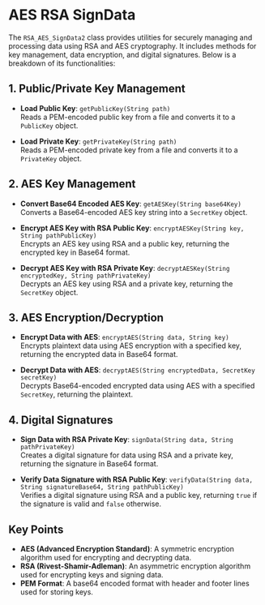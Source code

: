 # AES RSA SignData

The `RSA_AES_SignData2` class provides utilities for securely managing and processing data using RSA and AES cryptography. It includes methods for key management, data encryption, and digital signatures. Below is a breakdown of its functionalities:

## 1. Public/Private Key Management

- **Load Public Key**: `getPublicKey(String path)`  
  Reads a PEM-encoded public key from a file and converts it to a `PublicKey` object.

- **Load Private Key**: `getPrivateKey(String path)`  
  Reads a PEM-encoded private key from a file and converts it to a `PrivateKey` object.

## 2. AES Key Management

- **Convert Base64 Encoded AES Key**: `getAESKey(String base64Key)`  
  Converts a Base64-encoded AES key string into a `SecretKey` object.

- **Encrypt AES Key with RSA Public Key**: `encryptAESKey(String key, String pathPublicKey)`  
  Encrypts an AES key using RSA and a public key, returning the encrypted key in Base64 format.

- **Decrypt AES Key with RSA Private Key**: `decryptAESKey(String encryptedKey, String pathPrivateKey)`  
  Decrypts an AES key using RSA and a private key, returning the `SecretKey` object.

## 3. AES Encryption/Decryption

- **Encrypt Data with AES**: `encryptAES(String data, String key)`  
  Encrypts plaintext data using AES encryption with a specified key, returning the encrypted data in Base64 format.

- **Decrypt Data with AES**: `decryptAES(String encryptedData, SecretKey secretKey)`  
  Decrypts Base64-encoded encrypted data using AES with a specified `SecretKey`, returning the plaintext.

## 4. Digital Signatures

- **Sign Data with RSA Private Key**: `signData(String data, String pathPrivateKey)`  
  Creates a digital signature for data using RSA and a private key, returning the signature in Base64 format.

- **Verify Data Signature with RSA Public Key**: `verifyData(String data, String signatureBase64, String pathPublicKey)`  
  Verifies a digital signature using RSA and a public key, returning `true` if the signature is valid and `false` otherwise.

## Key Points

- **AES (Advanced Encryption Standard)**: A symmetric encryption algorithm used for encrypting and decrypting data.
- **RSA (Rivest-Shamir-Adleman)**: An asymmetric encryption algorithm used for encrypting keys and signing data.
- **PEM Format**: A base64 encoded format with header and footer lines used for storing keys.
